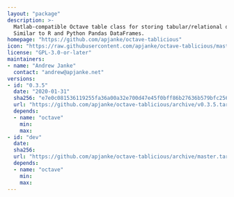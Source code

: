 ```yaml
---
layout: "package"
description: >-
  Matlab-compatible Octave table class for storing tabular/relational data.
  Similar to R and Python Pandas DataFrames.
homepage: "https://github.com/apjanke/octave-tablicious"
icon: "https://raw.githubusercontent.com/apjanke/octave-tablicious/master/assets/Tablicious-640.png"
license: "GPL-3.0-or-later"
maintainers:
- name: "Andrew Janke"
  contact: "andrew@apjanke.net"
versions:
- id: "0.3.5"
  date: "2020-01-31"
  sha256: "e7e0c081536119255fa36a00a32e700d47e45f0bff86b27636b579bfc256a119"
  url: "https://github.com/apjanke/octave-tablicious/archive/v0.3.5.tar.gz"
  depends:
  - name: "octave"
    min:
    max:
- id: "dev"
  date:
  sha256:
  url: "https://github.com/apjanke/octave-tablicious/archive/master.tar.gz"
  depends:
  - name: "octave"
    min:
    max:
---
```

